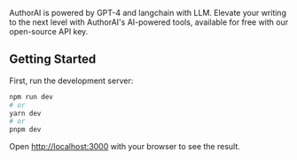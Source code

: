 AuthorAI is powered by GPT-4 and langchain with LLM. Elevate your writing to the next level with AuthorAI's AI-powered tools, available for free with our open-source API key.

## Getting Started

First, run the development server:

```bash
npm run dev
# or
yarn dev
# or
pnpm dev
```

Open [http://localhost:3000](http://localhost:3000) with your browser to see the result.
